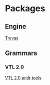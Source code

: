 # Packages

## Engine

[Trevas](https://github.com/InseeFr/VTL-Tools/tree/master/packages/trevas)

## Grammars

### VTL 2.0

[VTL 2.0 antlr tools](https://github.com/InseeFr/VTL-Tools/tree/master/packages/vtl-2.0-antlr-tools)
